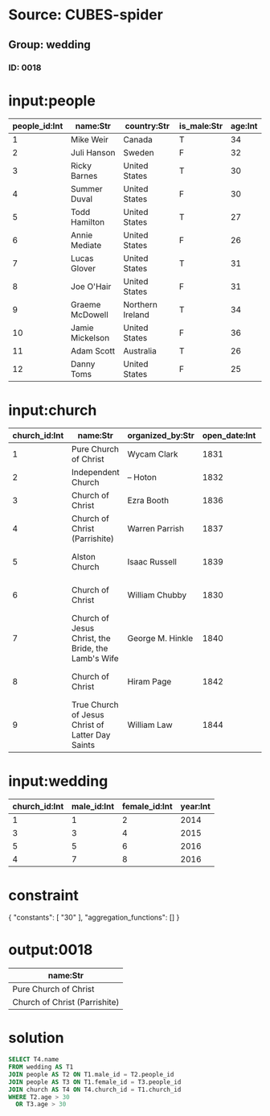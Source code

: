 # Source: CUBES-spider
## Group: wedding
### ID: 0018

# input:people

| people_id:Int | name:Str | country:Str | is_male:Str | age:Int |
|---|---|---|---|---|
| 1 | Mike Weir | Canada | T | 34 |
| 2 | Juli Hanson | Sweden | F | 32 |
| 3 | Ricky Barnes | United States | T | 30 |
| 4 | Summer Duval | United States | F | 30 |
| 5 | Todd Hamilton | United States | T | 27 |
| 6 | Annie Mediate | United States | F | 26 |
| 7 | Lucas Glover | United States | T | 31 |
| 8 | Joe O'Hair | United States | F | 31 |
| 9 | Graeme McDowell | Northern Ireland | T | 34 |
| 10 | Jamie Mickelson | United States | F | 36 |
| 11 | Adam Scott | Australia | T | 26 |
| 12 | Danny Toms | United States | F | 25 |

# input:church

| church_id:Int | name:Str | organized_by:Str | open_date:Int | continuation_of:Str |
|---|---|---|---|---|
| 1 | Pure Church of Christ | Wycam Clark | 1831 | Church of Christ |
| 2 | Independent Church | – Hoton | 1832 | Church of Christ |
| 3 | Church of Christ | Ezra Booth | 1836 | Church of the Latter Day Saints |
| 4 | Church of Christ (Parrishite) | Warren Parrish | 1837 | Church of the Latter Day Saints |
| 5 | Alston Church | Isaac Russell | 1839 | Church of Jesus Christ of Latter Day Saints |
| 6 | Church of Christ | William Chubby | 1830 | Church of Jesus Christ of Latter Day Saints |
| 7 | Church of Jesus Christ, the Bride, the Lamb's Wife | George M. Hinkle | 1840 | Church of Jesus Christ of Latter Day Saints |
| 8 | Church of Christ | Hiram Page | 1842 | Church of Jesus Christ of Latter Day Saints |
| 9 | True Church of Jesus Christ of Latter Day Saints | William Law | 1844 | Church of Jesus Christ of Latter Day Saints |

# input:wedding

| church_id:Int | male_id:Int | female_id:Int | year:Int |
|---|---|---|---|
| 1 | 1 | 2 | 2014 |
| 3 | 3 | 4 | 2015 |
| 5 | 5 | 6 | 2016 |
| 4 | 7 | 8 | 2016 |

# constraint

{
  "constants": [
    "30"
  ],
  "aggregation_functions": []
}

# output:0018

| name:Str |
|---|
| Pure Church of Christ |
| Church of Christ (Parrishite) |

# solution

```sql
SELECT T4.name
FROM wedding AS T1
JOIN people AS T2 ON T1.male_id = T2.people_id
JOIN people AS T3 ON T1.female_id = T3.people_id
JOIN church AS T4 ON T4.church_id = T1.church_id
WHERE T2.age > 30
  OR T3.age > 30
```
